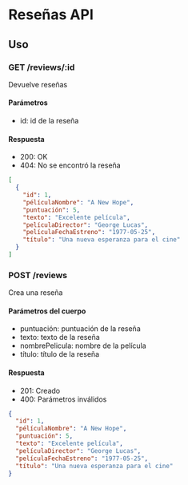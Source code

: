 # Reseñas API

## Uso

### GET /reviews/:id

Devuelve reseñas

#### Parámetros

- id: id de la reseña

#### Respuesta

- 200: OK
- 404: No se encontró la reseña

```json
[
  {
    "id": 1,
    "pélículaNombre": "A New Hope",
    "puntuación": 5,
    "texto": "Excelente película",
    "películaDirector": "George Lucas",
    "películaFechaEstreno": "1977-05-25",
    "título": "Una nueva esperanza para el cine"
  }
]
```

### POST /reviews

Crea una reseña

#### Parámetros del cuerpo

- puntuación: puntuación de la reseña
- texto: texto de la reseña
- nombrePelicula: nombre de la película
- título: título de la reseña

#### Respuesta

- 201: Creado
- 400: Parámetros inválidos

```json
{
  "id": 1,
  "pélículaNombre": "A New Hope",
  "puntuación": 5,
  "texto": "Excelente película",
  "películaDirector": "George Lucas",
  "películaFechaEstreno": "1977-05-25",
  "título": "Una nueva esperanza para el cine"
}
```
